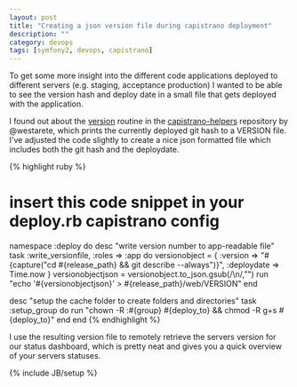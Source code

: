 ```yaml
---
layout: post
title: "Creating a json version file during capistrano deployment"
description: ""
category: devops
tags: [symfony2, devops, capistrano]
---
```


To get some more insight into the different code applications deployed to different servers (e.g. staging, acceptance production) I wanted to be able to see the version hash and deploy date in a small file that gets deployed with the application.

I found out about the [version](https://github.com/westarete/capistrano-helpers/blob/master/lib/capistrano-helpers/version.rb) routine in the [capistrano-helpers](https://github.com/westarete/capistrano-helpers) repository by @westarete, which prints the currently deployed git hash to a VERSION file. I've adjusted the code slightly to create a nice json formatted file which includes both the git hash and the deploydate. 

{% highlight ruby %}
# insert this code snippet in your deploy.rb capistrano config
namespace :deploy do
  desc "write version number to app-readable file"
  task :write_versionfile, :roles => :app do
    versionobject = {
      :version => "#{capture("cd #{release_path} && git describe --always")}",
      :deploydate => Time.now
    }
    versionobjectjson = versionobject.to_json.gsub(/\\n/,"")
    run "echo '#{versionobjectjson}' > #{release_path}/web/VERSION"
  end

  desc "setup the cache folder to create folders and directories"
  task :setup_group do
    run "chown -R :#{group} #{deploy_to} && chmod -R g+s #{deploy_to}"
  end
end
{% endhighlight %}

I use the resulting version file to remotely retrieve the servers version for our status dashboard, which is pretty neat and gives you a quick overview of your servers statuses.

{% include JB/setup %}
